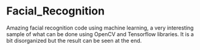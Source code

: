 # Facial_Recognition

Amazing facial recognition code using machine learning, a very interesting sample of what can be done using OpenCV and Tensorflow libraries.
It is a bit disorganized but the result can be seen at the end.
